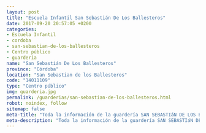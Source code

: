 ```yaml
---
layout: post
title: "Escuela Infantil San Sebastián De Los Ballesteros"
date: 2017-09-20 20:57:05 +0200
categories:
- Escuela Infantil
- cordoba
- san-sebastian-de-los-ballesteros
- Centro público
- guarderia
name: "San Sebastián De Los Ballesteros"
province: "Córdoba"
location: "San Sebastian de los Ballesteros"
code: "14011109"
type: "Centro público"
img: guarderia.jpg
permalink: /guarderias/san-sebastian-de-los-ballesteros.html
robot: noindex, follow
sitemap: false
meta-title: "Toda la información de la guardería SAN SEBASTIáN DE LOS BALLESTEROS"
meta-description: "Toda la información de la guardería SAN SEBASTIáN DE LOS BALLESTEROS"
---
```

